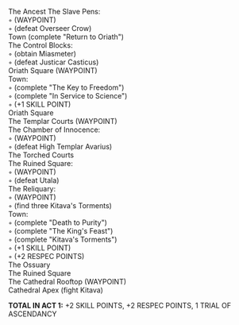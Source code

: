 The Ancest
The Slave Pens:  
◦ (WAYPOINT)  
◦ (defeat Overseer Crow)  
Town (complete "Return to Oriath")  
The Control Blocks:  
◦ (obtain Miasmeter)  
◦ (defeat Justicar Casticus)  
Oriath Square (WAYPOINT)  
Town:  
◦ (complete "The Key to Freedom")  
◦ (complete "In Service to Science")  
◦ (+1 SKILL POINT)  
Oriath Square  
The Templar Courts (WAYPOINT)  
The Chamber of Innocence:  
◦ (WAYPOINT)  
◦ (defeat High Templar Avarius)  
The Torched Courts  
The Ruined Square:  
◦ (WAYPOINT)  
◦ (defeat Utala)  
The Reliquary:  
◦ (WAYPOINT)  
◦ (find three Kitava's Torments)  
Town:  
◦ (complete "Death to Purity")  
◦ (complete "The King's Feast")  
◦ (complete "Kitava's Torments")  
◦ (+1 SKILL POINT)  
◦ (+2 RESPEC POINTS)  
The Ossuary  
The Ruined Square  
The Cathedral Rooftop (WAYPOINT)  
Cathedral Apex (fight Kitava)  

**TOTAL IN ACT 1:** +2 SKILL POINTS, +2 RESPEC POINTS, 1 TRIAL OF ASCENDANCY